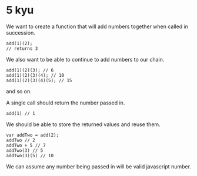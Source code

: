 # 5 kyu

We want to create a function that will add numbers together when called in succession.

    add(1)(2);
    // returns 3

We also want to be able to continue to add numbers to our chain.

    add(1)(2)(3); // 6
    add(1)(2)(3)(4); // 10
    add(1)(2)(3)(4)(5); // 15

and so on.

A single call should return the number passed in.

    add(1) // 1

We should be able to store the returned values and reuse them.

    var addTwo = add(2);
    addTwo // 2
    addTwo + 5 // 7
    addTwo(3) // 5
    addTwo(3)(5) // 10

We can assume any number being passed in will be valid javascript number.
